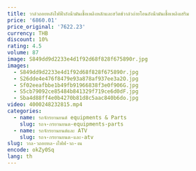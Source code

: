 ```yaml
---
title: วาล์วถอยหลังไฟฟ้าถังน้ํามันเชื้อเพลิงหลักและสวิตช์วาล์วถ่ายโอนถังน้ํามันเชื้อเพลิงเสริม
price: '6860.01'
price_original: '7622.23'
currency: THB
discount: 10%
rating: 4.5
volume: 87
image: S849dd9d2233e4d1f92d68f828f675890r.jpg
images:
  - S849dd9d2233e4d1f92d68f828f675890r.jpg
  - S26dde4e476f8479e93a878af937ee3a2O.jpg
  - Sf02eeafbbe1b49fb91966838f3e0f906G.jpg
  - S5cb79092ce85484b841329f719ce6d0dF.jpg
  - Sba4d88ff4e0b4270b81d8c5aac840b6do.jpg
video: 4000248232815.mp4
categories:
  - name: รถจักรยานยนต์ equipments & Parts
    slug: รถจ-กรยานยนต-equipments-parts
  - name: รถจักรยานยนต์และ ATV
    slug: รถจ-กรยานยนต-และ-atv
slug: วาล-วถอยหล-งไฟฟ-าถ-งน
encode: okZy0Sq
lang: th
---
```

  